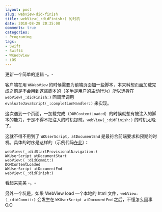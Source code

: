 ```yaml
---
layout: post
slug: webview-did-finish
title: webView(_:didFinish:) 的时机
date: 2018-08-28 20:35:08
comments: true
categories:
- Programing
tags:
- Swift
- Swift4
- WKWebView
- iOS
---
```


更新一个简单的逻辑 -。-

客户端在用 `WKWebView` 的时候需要为前端页面加一些脚本，本来料想页面加载完成之前是不会用到这些脚本的（多半是用户的主动行为）所以选择在 `webView(_:didFinish:)` 回调里调用 `evaluateJavaScript(_:completionHandler:)` 来实现。

这次遇到一个页面，一加载完成（`DOMContentLoaded`）的时候就想有被注入的脚本的能力，于是不得不把注入的时机提前。`webView(_:didFinish:)` 的时机太晚了。

这就不得不用到了 `WKUserScript`，`atDocumentEnd` 是最符合前端要求和预期的时机。具体的时序是这样的（示例代码[在此](https://github.com/Arthraim/webViewLifeCycle)）：

```
webView:(_:didStartProvisionalNavigation:)
WKUserScript atDocumentStart
webView:(_:didCommit:)
DOMContentLoaded
WKUserScript atDocumentEnd
webView:(_:didFinish:)
```

看起来完美 -。-

另外一个坑是，如果 WebView load 一个本地的 html 文件，`webView:(_:didCommit:)` 会发生在 `WKUserScript atDocumentEnd` 之后，不懂怎么回事 O.O


